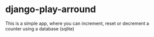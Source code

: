 # django-play-arround

This is a simple app, where you can increment, reset or decrement a counter using a database (sqlite)

